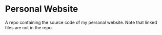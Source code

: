 Personal Website
================

A repo containing the source code of my personal website.
Note that linked files are not in the repo.
